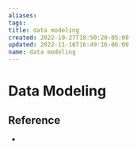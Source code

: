 ```yaml
---
aliases: 
tags: 
title: data modeling
created: 2022-10-27T18:50:20-05:00
updated: 2022-11-16T16:49:16-06:00
name: data modeling
---
```


# Data Modeling

## Reference
- 